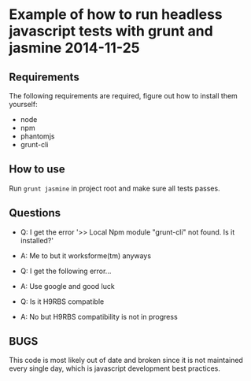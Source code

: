 # Example of how to run headless javascript tests with grunt and jasmine 2014-11-25

## Requirements

The following requirements are required, figure out how to install them yourself:

* node
* npm
* phantomjs
* grunt-cli

## How to use

Run `grunt jasmine` in project root and make sure all tests passes.

## Questions

* Q: I get the error '>> Local Npm module "grunt-cli" not found. Is it installed?'
* A: Me to but it worksforme(tm) anyways

* Q: I get the following error...
* A: Use google and good luck

* Q: Is it H9RBS compatible
* A: No but H9RBS compatibility is not in progress

## BUGS

This code is most likely out of date and broken since it is not maintained every single day, which is javascript development best practices.

